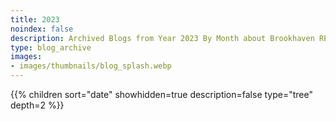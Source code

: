 ```yaml
---
title: 2023
noindex: false
description: Archived Blogs from Year 2023 By Month about Brookhaven RP Updates, exciting news, and new findings
type: blog_archive
images:
- images/thumbnails/blog_splash.webp
---
```




{{% children sort="date" showhidden=true description=false type="tree" depth=2 %}}
